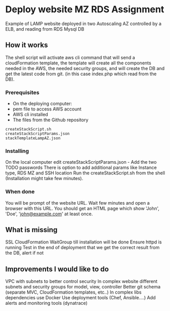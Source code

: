# Deploy website MZ RDS Assignment

Example of LAMP website deployed in two Autoscaling AZ controlled by a ELB, 
and reading from RDS Mysql DB

## How it works

The shell script will activate aws cli command that will send a cloudFormation template,
the template will create all the components needed in the AWS, the needed security groups,
and will create the DB and get the latest code from git. 
(in this case index.php which read from the DB).

### Prerequisites

- On the deploying computer:
- pem file to access AWS account
- AWS cli installed
- The files from the Github repository
```
createStackScript.sh
createStackScriptParams.json
stackTemplateLampAZ.json
```

### Installing

On the local computer edit createStackScriptParams.json - Add the two TODO passwords
There is option to add additional params like Instance type, RDS MZ and SSH location
Run the createStackScript.sh from the shell
(Installation might take few minutes).


### When done

You will be prompt of the website URL.
Wait few minutes and open a browser with this URL.
You should get an HTML page which show 'John', 'Doe', 'john@example.com' at least once.  


## What is missing

SSL
CloudFormation WaitGroup till installation will be done
Ensure httpd is running
Test in the end of deployment that we get the correct result from the DB, alert if not


## Improvements I would like to do

VPC with subnets to better control security
In complex website different subnets and security groups for model, view, controller
Better git schema (separate MVC, CloudFormation templates, etc..) 
In complex libs dependencies use Docker
Use deployment tools (Chef, Ansible....)
Add alerts and monitoring tools (dynatrace)
